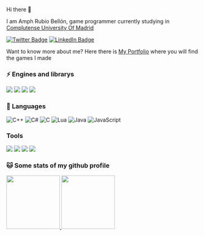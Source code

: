 Hi there 👋

I am Amph Rubio Bellón, game programmer currently studying in [Complutense University Of Madrid](https://www.ucm.es/)

[![Twitter Badge](https://img.shields.io/badge/Twitter-Profile-informational?style=flat&logo=twitter&logoColor=white&color=1CA2F1)](https://twitter.com/AmphxrosDev)
[![LinkedIn Badge](https://img.shields.io/badge/LinkedIn-Profile-informational?style=flat&logo=linkedin&logoColor=white&color=0D76A8)](https://www.linkedin.com/in/amparo-rubio-bellon/)

 Want to know more about me? Here there is [My Portfolio](https://amphxros.github.io/Portfolio/) where you will find the games I made

### ⚡ Engines and librarys

![](https://img.shields.io/badge/Engine-Unity-%234AB197)
![](https://img.shields.io/badge/Library-OGRE-%234AB197)
![](https://img.shields.io/badge/Library-SDL-%234AB197)
![](https://img.shields.io/badge/Library-Physx-%234AB197)
### 🌱 Languages

![C++](https://img.shields.io/badge/-C%2B%2B-%23FF44AA)
![C#](https://img.shields.io/badge/-C%23-green)
![C](https://img.shields.io/badge/-C-%23F4F4F4)
![Lua](https://img.shields.io/badge/-Lua-blue)
![Java](https://img.shields.io/badge/-Java-orange)
![JavaScript](https://img.shields.io/badge/-JavaScript-yellow)

### Tools

![](https://img.shields.io/badge/Tools-Pivotal-informational?style=flat&logo=Pivotal-Tracker&logoColor=white&color=4AB197)
![](https://img.shields.io/badge/Tools-GitHub-informational?style=flat&logo=GitHub&logoColor=white&color=4AB197)
![](https://img.shields.io/badge/Tools-GitLab-informational?style=flat&logo=GitLab&logoColor=white&color=4AB197)
![](https://img.shields.io/badge/Tools-Photoshop-informational?style=flat&logo=Adobe-Photoshop&logoColor=white&color=4AB197)

### 🐱 Some stats of my github profile 
<a href="https://amphxros.github.io/Portfolio/"><img height="140px" src="https://github-readme-stats.vercel.app/api?username=amphxros&text_color=000&icon_color=000&bg_color=0,fa6161,ffc64d,fffc4d,52fa5a&&include_all_commits=true&count_private=true&extra=Proyecto3Grupo02/Aegis,Proyecto3Grupo02/ThrowTheLine" />
<img height="140px" src="https://github-readme-stats.vercel.app/api/top-langs/?username=amphxros&hide=html&hide_title=false&hide_border=false&layout=compact&langs_count=6-Quotes&text_color=000&icon_color=000&bg_color=0,52fa5a,4dfcff,c64dff&theme=graywhite" /></a>
